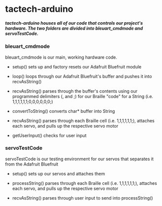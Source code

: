 # tactech-arduino
##### tactech-arduino houses all of our code that controls our project's hardware. The two folders are divided into **bleuart_cmdmode** and **servoTestCode**.


### bleuart_cmdmode
bleuart_cmdmode is our main, working hardware code.

* setup() sets up and factory resets our Adafruit Bluefruit module

* loop() loops through our Adafruit Bluefruit's buffer and pushes it into recvAsString()

* recvAsString() parses through the buffer's contents using our programmed delimiters (, and ;) for our Braille "code" for a String (i.e. 1,1,1,1,1,1;0,0,0,0,0,0;)

* convertToString() converts char* buffer into String

* recvAsString() parses through each Braille cell (i.e. 1,1,1,1,1,1;), attaches each servo, and pulls up the respective servo motor

* getUserInput() checks for user input


### servoTestCode
servoTestCode is our testing environment for our servos that separates it from the Adafruit Bluefruit

* setup() sets up our servos and attaches them

* processString() parses through each Braille cell (i.e. 1,1,1,1,1,1;), attaches each servo, and pulls up the respective servo motor

* recvAsString() parses through user input to send into processString()
